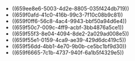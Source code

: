 - ((659ee8e6-5003-4d2e-8805-035f424db719))
- ((659f0afd-41c0-416b-99c3-7f10c08b9c81))
- ((659f0ff6-56c8-4ac4-9943-bbf50a94d6e4))
- ((659f50c7-009c-4ff9-acbf-3bb4876a5ce1))
- ((659f55f3-8e04-4094-8de2-2a029ad008e5))
- ((659f55e1-0159-4ca9-ae39-429d6dc419c5))
- ((659f56dd-4bb1-4e70-9b0b-ce5bc1bf9d30))
- ((659f6665-7c1b-4737-940f-6a1b5f4329e5))